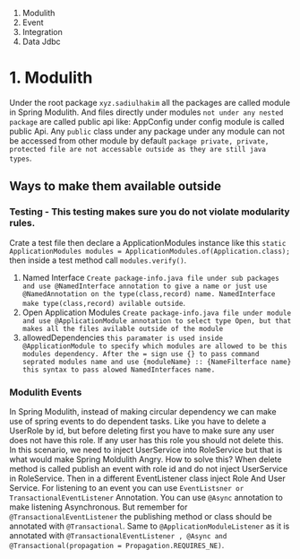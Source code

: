 1. Modulith
2. Event
3. Integration
4. Data Jdbc

# 1. Modulith

Under the root package `xyz.sadiulhakim` all the packages are called module in Spring Modulith.
And files directly under modules `not under any nested package` are called public api like: AppConfig
under config module is called public Api. Any `public` class under any package under any module can not be accessed from
other module by default
`package private, private, protected file are not accessable outside as they are still java types`.

## Ways to make them available outside

### Testing - This testing makes sure you do not violate modularity rules.

Crate a test file then declare a ApplicationModules instance like this
`static ApplicationModules modules = ApplicationModules.of(Application.class);` then
inside a test method call `modules.verify()`.

1. Named Interface
   `Create package-info.java file under sub packages and use @NamedInterface annotation to give a name or just use @NamedAnnotation on the type(class,record) name. NamedInterface make type(class,record) avilable outside`.
2. Open Application Modules
   `Create package-info.java file under module and use @ApplicationModule annotation to select type Open, but that makes all the files avilable outside of the module`
3. allowedDependencies
   `this paramater is used inside @ApplicationModule to specify which modules are allowed to be this modules dependency. After the = sign use {} to pass command seprated modules name and use {moduleName} :: {NameFilterface name} this syntax to pass alowed NamedInterfaces name.`

### Modulith Events

In Spring Modulith, instead of making circular dependency we can make use of spring events to do dependent tasks. Like
you have to delete a UserRole by id,
but before deleting first you have to make sure any user does not have this role. If any user has this role you should
not delete this. In this scenario, we need to inject UserService
into RoleService but that is what would make Spring Moldulith Angry. How to solve this? When delete method is called
publish an event with role id and do not inject UserService in
RoleService. Then in a different EventListener class inject Role And User Service. For listening to an event you can use
`EventListsner or TransactionalEventListener` Annotation.
You can use `@Async` annotation to make listening Asynchronous. But remember for `@TransactionalEventListener` the
publishing method or class should be annotated with `@Transactional`.
Same to `@ApplicationModuleListener` as it is annotated with
`@TransactionalEventListener , @Async and @Transactional(propagation = Propagation.REQUIRES_NE)`.
